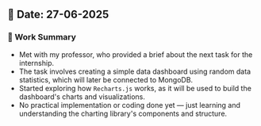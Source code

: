 ## 📅 Date: 27-06-2025

### 📌 Work Summary

- Met with my professor, who provided a brief about the next task for the internship.
- The task involves creating a simple data dashboard using random data statistics, which will later be connected to MongoDB.
- Started exploring how `Recharts.js` works, as it will be used to build the dashboard's charts and visualizations.
- No practical implementation or coding done yet — just learning and understanding the charting library's components and structure.
